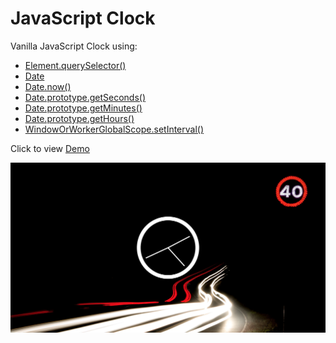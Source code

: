 # JavaScript Clock

Vanilla JavaScript Clock using:
* [Element.querySelector()](https://developer.mozilla.org/en-US/docs/Web/API/Element/querySelector)
* [Date](https://developer.mozilla.org/en/docs/Web/JavaScript/Reference/Global_Objects/Date)
* [Date.now()](https://developer.mozilla.org/en-US/docs/Web/JavaScript/Reference/Global_Objects/Date/now)
* [Date.prototype.getSeconds()](https://developer.mozilla.org/en-US/docs/Web/JavaScript/Reference/Global_Objects/Date/getSeconds)
* [Date.prototype.getMinutes()](https://developer.mozilla.org/en-US/docs/Web/JavaScript/Reference/Global_Objects/Date/getMinutes)
* [Date.prototype.getHours()](https://developer.mozilla.org/en-US/docs/Web/JavaScript/Reference/Global_Objects/Date/getHours)
* [WindowOrWorkerGlobalScope.setInterval()](https://developer.mozilla.org/en-US/docs/Web/API/WindowOrWorkerGlobalScope/setInterval)

Click to view [Demo](https://sonyamoisset.github.io/javascript30/02-Clock/)

![Clock](https://github.com/SonyaMoisset/javascript30/blob/master/02-Clock/clock.png)
